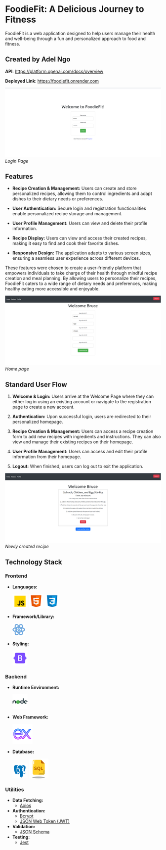 # FoodieFit: A Delicious Journey to Fitness  

FoodieFit is a web application designed to help users manage their health and well-being through a fun and personalized approach to food and fitness.

## Created by Adel Ngo

**API**: https://platform.openai.com/docs/overview

**Deployed Link**: https://foodiefit.onrender.com

![Login](Screenshots/Login.png)
_Login Page_

## Features

* **Recipe Creation & Management:** Users can create and store personalized recipes, allowing them to control ingredients and adapt dishes to their dietary needs or preferences. 

* **User Authentication:** Secure login and registration functionalities enable personalized recipe storage and management.
* **User Profile Management:** Users can view and delete their profile information.
* **Recipe Display:** Users can view and access their created recipes, making it easy to find and cook their favorite dishes.
* **Responsive Design:** The application adapts to various screen sizes, ensuring a seamless user experience across different devices.

These features were chosen to create a user-friendly platform that empowers individuals to take charge of their health through mindful recipe creation and meal planning. By allowing users to personalize their recipes, FoodieFit caters to a wide range of dietary needs and preferences, making healthy eating more accessible and enjoyable.

![Recipe Form](Screenshots/Recipe_Form.png)
_Home page_

## Standard User Flow

1. **Welcome & Login:** Users arrive at the Welcome Page where they can either log in using an existing account or navigate to the registration page to create a new account.
2. **Authentication:** Upon successful login, users are redirected to their personalized homepage.
3. **Recipe Creation & Management:** Users can access a recipe creation form to add new recipes with ingredients and instructions. They can also view and manage their existing recipes on their homepage.
4. **User Profile Management:** Users can access and edit their profile information from their homepage.

5. **Logout:** When finished, users can log out to exit the application.

![Recipe](Screenshots/Recipe.png)
_Newly created recipe_

## Technology Stack

### Frontend

* **Languages:**

     [![JavaScript](Logos/icons8-javascript-48.png)](https://developer.mozilla.org/en-US/docs/Web/JavaScript) 
    [![HTML5](Logos/icons8-html-48.png)](https://developer.mozilla.org/en-US/docs/Web/HTML) 
    [![CSS](Logos/icons8-css-48.png)](https://developer.mozilla.org/en-US/docs/Web/CSS)

* **Framework/Library:**

    [![React](Logos/icons8-react-40.png)](https://reactjs.org/)  

* **Styling:** 

    [![Bootstrap](Logos/icons8-bootstrap-48.png)](https://getbootstrap.com/)

### Backend

* **Runtime Environment:**
    
    [![Node.js](Logos/icons8-nodejs-48.png)](https://nodejs.org/) 

* **Web Framework:**
    
    [![Express](Logos/icons8-express-js-64.png)](https://expressjs.com/) 

* **Database:**
    
    [![PostgreSQL](Logos/icons8-postgresql-48.png)](https://postgresql.org/) 
    [![SQL](Logos/icons8-sql-64.png)](https://www.w3schools.com/sql/) 

### Utilities

* **Data Fetching:**
    * [Axios](https://axios-http.com/)  
* **Authentication:**
    * [Bcrypt](https://www.npmjs.com/package/bcrypt)   
    * [JSON Web Token (JWT)](https://jwt.io/)  
* **Validation:**
    * [JSON Schema](https://json-schema.org/)  
* **Testing:**
    * [Jest](https://jestjs.io/)  
